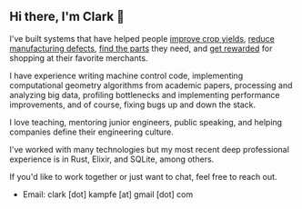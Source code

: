 ## Hi there, I'm Clark 👋

I've built systems that have helped people [improve crop yields](https://dawnequipment.com/), [reduce manufacturing defects](https://fastradius.com), [find the parts](https://www.grainger.com/) they need, and [get rewarded](https://en.wikipedia.org/wiki/Belly_(loyalty_program)) for shopping at their favorite merchants.

I have experience writing machine control code, implementing computational geometry algorithms from academic papers, processing and analyzing big data, profiling bottlenecks and implementing performance improvements, and of course, fixing bugs up and down the stack.

I love teaching, mentoring junior engineers, public speaking, and helping companies define their engineering culture.

I've worked with many technologies but my most recent deep professional experience is in Rust, Elixir, and SQLite, among others.

If you'd like to work together or just want to chat, feel free to reach out.

- Email: clark [dot] kampfe [at] gmail [dot] com
